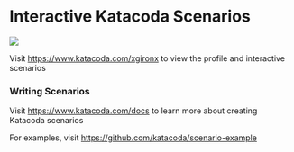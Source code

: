 # Interactive Katacoda Scenarios

[![](http://shields.katacoda.com/katacoda/xgironx/count.svg)](https://www.katacoda.com/xgironx "Get your profile on Katacoda.com")

Visit https://www.katacoda.com/xgironx to view the profile and interactive scenarios

### Writing Scenarios
Visit https://www.katacoda.com/docs to learn more about creating Katacoda scenarios

For examples, visit https://github.com/katacoda/scenario-example
